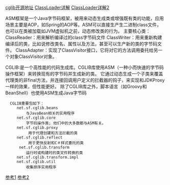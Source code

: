 [cglib开源地址](https://github.com/cglib/cglib)
[ClassLoader详解](https://blog.csdn.net/briblue/article/details/54973413)
[ClassLoader详解2](https://www.cnblogs.com/doit8791/p/5820037.html)

ASM框架是一个Java字节码框架，被用来动态生成类或增强既有类的功能，应用场景主要是AOP，如Spring的AOP等。ASM可以直接生产生二进制class文件，
    也可以在类被加载如JVM虚拟机之前，动态修改类的行为。
    主要核心类：
       ClassReader：用来解析编译过的class字节码文件
       ClassWriter：用来重新构建编译后的类，比如说修改类名、属性以及方法，甚至可以生产新的类的字节码文件。
       ClassAdapter：实现了ClassVisitor接口，它将对它的方法调用委托给另一个对象ClassVisitor对象。
       
CGLIB:是一个高性能的代码生成库。CGLIB库使用ASM（一种小而快速的字节码操作框架）来转换现有的字节码并生成新的类。
      它通过动态生成一个子类来覆盖代理类的非final方法，并连接回调用户定义的拦截器的钩子，来实现和JDKProxy一样的效果，但性能更好。
      除了CGLIB库之外，脚本语言（如Groovy和BeanShell）也使用ASM生成Java字节码
      
      CGLIB重要包如下：
         net.sf.cglib.beans
             与JavaBean相关的实用程序
         net.sf.cglib.core
             字节码操作类; 他们中的大多数都与ASM有关。
         net.sf.cglib.proxy
              用于代理创建和方法拦截的类
         net.sf.cglib.reflect
              用于更快反射和C＃样式委托的类
          net.sf.cglib.transform
             运行时或构建时的类文件转换的类
         net.sf.cglib.transform.impl
         net.sf.cglib.util
             收集排序实用程序
             
[参考1](http://www.iteye.com/topic/799827)
[参考2](http://jnb.ociweb.com/jnb/jnbNov2005.html)

